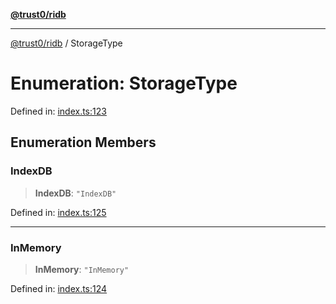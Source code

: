 [**@trust0/ridb**](../README.md)

***

[@trust0/ridb](../README.md) / StorageType

# Enumeration: StorageType

Defined in: [index.ts:123](https://github.com/trust0-project/RIDB/blob/99f8e06bc2c726a1192260e25dbfd2441e99a2b5/packages/ridb/src/index.ts#L123)

## Enumeration Members

### IndexDB

> **IndexDB**: `"IndexDB"`

Defined in: [index.ts:125](https://github.com/trust0-project/RIDB/blob/99f8e06bc2c726a1192260e25dbfd2441e99a2b5/packages/ridb/src/index.ts#L125)

***

### InMemory

> **InMemory**: `"InMemory"`

Defined in: [index.ts:124](https://github.com/trust0-project/RIDB/blob/99f8e06bc2c726a1192260e25dbfd2441e99a2b5/packages/ridb/src/index.ts#L124)
